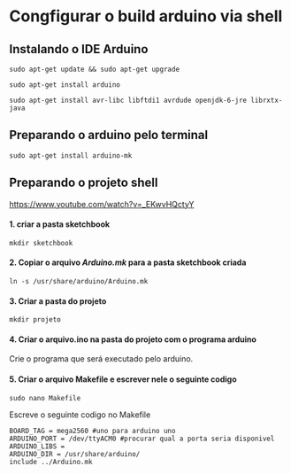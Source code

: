 # Congfigurar o build arduino via shell

## Instalando o IDE Arduino
```
sudo apt-get update && sudo apt-get upgrade
```

```
sudo apt-get install arduino
```

```
sudo apt-get install avr-libc libftdi1 avrdude openjdk-6-jre librxtx-java
```

## Preparando o arduino pelo terminal

```
sudo apt-get install arduino-mk
```

## Preparando o projeto shell

https://www.youtube.com/watch?v=_EKwvHQctyY

#### 1. criar a pasta sketchbook

```
mkdir sketchbook
```
#### 2. Copiar o arquivo _Arduino.mk_ para a pasta sketchbook criada

```
ln -s /usr/share/arduino/Arduino.mk
```

#### 3. Criar a pasta do projeto
```
mkdir projeto
```

#### 4. Criar o arquivo.ino na pasta do projeto com o programa arduino
Crie o programa que será executado pelo arduino.

#### 5. Criar o arquivo Makefile e escrever nele o seguinte codigo

```
sudo nano Makefile
```

Escreve o seguinte codigo no Makefile
```
BOARD_TAG = mega2560 #uno para arduino uno
ARDUINO_PORT = /dev/ttyACM0 #procurar qual a porta seria disponivel
ARDUINO_LIBS = 
ARDUINO_DIR = /usr/share/arduino/
include ../Arduino.mk
```




